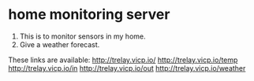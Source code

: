 # home monitoring server
1. This is to monitor sensors in my home.
2. Give a weather forecast.

These links are available:
http://trelay.vicp.io/
http://trelay.vicp.io/temp
http://trelay.vicp.io/in
http://trelay.vicp.io/out
http://trelay.vicp.io/weather
